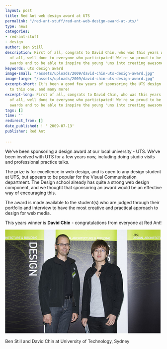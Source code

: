 ```yaml
---
layout: post
title: Red Ant web design award at UTS
permalink: "/red-ant-stuff/red-ant-web-design-award-at-uts/"
type: news
categories:
- red-ant-stuff
- design
author: Ben Still
description: First of all, congrats to David Chin, who was this years winner. Seconds
  of all, well done to everyone who participated! We're so proud to be part of these
  awards and to be able to inspire the young 'uns into creating awesome stuff.
keywords: uts design award
image-small: "/assets/uploads/2009/david-chin-uts-design-award.jpg"
image-large: "/assets/uploads/2009/david-chin-uts-design-award.jpg"
excerpt-short: It's been a good few years of sponsoring the UTS design awards, here's
  to this one, and many more!
excerpt-long: First of all, congrats to David Chin, who was this years winner. Seconds
  of all, well done to everyone who participated! We're so proud to be part of these
  awards and to be able to inspire the young 'uns into creating awesome stuff.
tags: []
time: ''
redirect_from: []
date_published: ! ' 2009-07-13'
publisher: Red Ant

---
```

We've been sponsoring a design award at our local university - UTS. We've been involved with UTS for a few years now, including doing studio visits and professional practice talks.

The prize is for excellence in web design, and is open to any design student at UTS, but appears to be popular for the Visual Communication department. The Design school already has quite a strong web design component, and we thought that sponsoring an award would be an effective way of encouraging this.

The award is made available to the student(s) who are judged through their portfolio and interview to have the most creative and practical approach to design for web media.

This years winner is **David Chin** - congratulations from everyone at Red Ant!

![Ben Still and David Chin](/assets/uploads/2009/ben-still-and-david-chin.jpg)

Ben Still and David Chin at University of Technology, Sydney